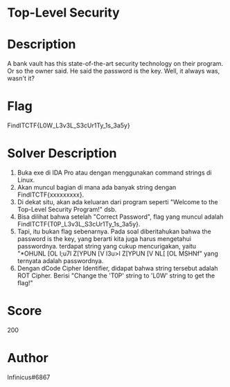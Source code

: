 # Top-Level Security

# Description
A bank vault has this state-of-the-art security technology on their program. Or so the owner said. He said the password is the key. Well, it always was, wasn't it?

# Flag
FindITCTF{L0W_L3v3L_S3cUr1Ty_1s_3a5y}

# Solver Description
1. Buka exe di IDA Pro atau dengan menggunakan command strings di Linux.
2. Akan muncul bagian di mana ada banyak string dengan FindITCTF{xxxxxxxxx}.
3. Di dekat situ, akan ada keluaran dari program seperti "Welcome to the Top-Level Security Program!" dsb.
4. Bisa dilihat bahwa setelah "Correct Password", flag yang muncul adalah FindITCTF{T0P_L3v3L_S3cUr1Ty_1s_3a5y}.
5. Tapi, itu bukan flag sebenarnya. Pada soal diberitahukan bahwa the password is the key, yang berarti kita juga harus mengetahui passwordnya. terdapat string yang cukup mencurigakan, yaitu "*OHUNL [OL l;u7l Z[YPUN [V l3u>l Z[YPUN [V NL[ [OL MSHNf" yang ternyata adalah passwordnya.
6. Dengan dCode Cipher Identifier, didapat bahwa string tersebut adalah ROT Cipher. Berisi "Change the 'T0P' string to 'L0W' string to get the flag!"

# Score
200

# Author
Infinicus#6867